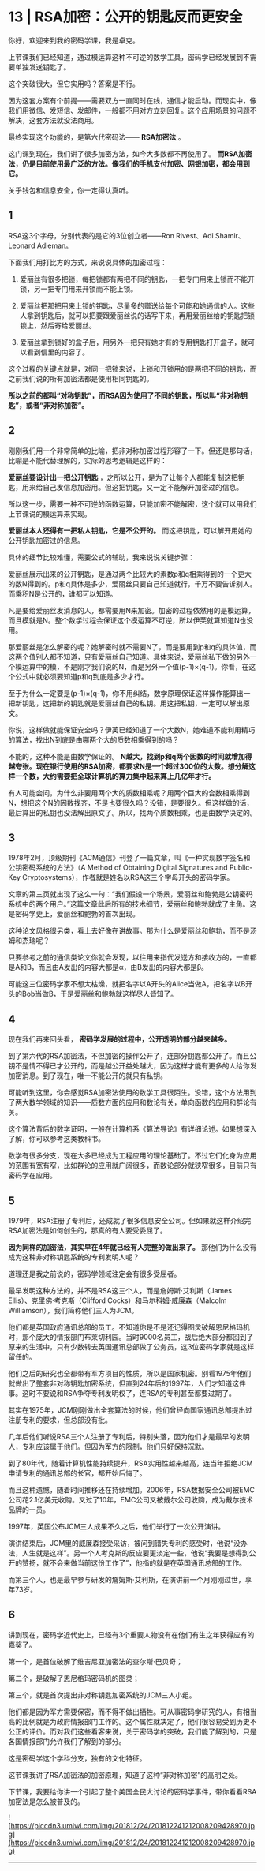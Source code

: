 # 13 | RSA加密：公开的钥匙反而更安全

你好，欢迎来到我的密码学课，我是卓克。

上节课我们已经知道，通过模运算这种不可逆的数学工具，密码学已经发展到不需要单独发送钥匙了。

这个突破很大，但它实用吗？答案是不行。

因为这套方案有个前提——需要双方一直同时在线，通信才能启动。而现实中，像我们用微信、发短信、发邮件，一般都不用对方立刻回复。这个应用场景的问题不解决，这套方法就没法商用。

最终实现这个功能的，是第六代密码法—— **RSA加密法** 。

这门课到现在，我们讲了很多加密方法，如今大多数都不再使用了。 **而RSA加密法，仍是目前使用最广泛的方法。像我们的手机支付加密、网银加密，都会用到它。**

关乎钱包和信息安全，你一定得认真听。

## 1

RSA这3个字母，分别代表的是它的3位创立者——Ron Rivest、Adi Shamir、Leonard Adleman。

下面我们用打比方的方式，来说说具体的加密过程：

1. 爱丽丝有很多把锁，每把锁都有两把不同的钥匙，一把专门用来上锁而不能开锁，另一把专门用来开锁而不能上锁。

2. 爱丽丝把那把用来上锁的钥匙，尽量多的赠送给每个可能和她通信的人。这些人拿到钥匙后，就可以把要跟爱丽丝说的话写下来，再用爱丽丝给的钥匙把锁锁上，然后寄给爱丽丝。

3. 爱丽丝拿到锁好的盒子后，用另外一把只有她才有的专用钥匙打开盒子，就可以看到信里的内容了。

这个过程的关键点就是，对同一把锁来说，上锁和开锁用的是两把不同的钥匙，而之前我们说的所有加密法都是使用相同钥匙的。

 **所以之前的都叫“对称钥匙”，而RSA因为使用了不同的钥匙，所以叫“非对称钥匙”，或者“非对称加密”。**

## 2

刚刚我们用一个非常简单的比喻，把非对称加密过程形容了一下。但还是那句话，比喻是不能代替理解的，实际的思考逻辑是这样的：

 **爱丽丝要设计出一把公开钥匙** ，之所以公开，是为了让每个人都能复制这把钥匙，用来给自己发信息加密用。但这把钥匙，又一定不能解开加密过的信息。

所以这一步，需要一种不可逆的函数运算，只能加密不能解密，这个就可以用我们上节课说的模运算来实现。

 **爱丽丝本人还得有一把私人钥匙，它是不公开的。** 而这把钥匙，可以解开用她的公开钥匙加密过的信息。

具体的细节比较难懂，需要公式的辅助，我来说说关键步骤：

爱丽丝展示出来的公开钥匙，是通过两个比较大的素数p和q相乘得到的一个更大的数N得到的。p和q具体是多少，爱丽丝只要自己知道就行，千万不要告诉别人。而乘积N是公开的，谁都可以知道。

凡是要给爱丽丝发消息的人，都需要用N来加密。加密的过程依然用的是模运算，而且模就是N。整个数学过程会保证这个模运算不可逆，所以伊芙就算知道N也没用。

那爱丽丝是怎么解密的呢？她解密时就不需要N了，而是要用到p和q的具体值，而这两个值别人都不知道，只有爱丽丝自己知道。具体来说，爱丽丝私下做的另外一个模运算中的模，不是刚才我们说的N，而是另外一个值(p-1)×(q-1)。你看，在这个公式中就必须要知道p和q到底是多少才行。

至于为什么一定要是(p-1)×(q-1)，你不用纠结，数学原理保证这样操作能算出一把新钥匙，这把新的钥匙就是爱丽丝自己的私钥。用这把私钥，一定可以解出原文。

你说，这样做就能保证安全吗？伊芙已经知道了一个大数N，她难道不能利用精巧的算法，找出N到底是由哪两个大的质数相乘得到的吗？

不能的，这种不能是由数学保证的。 **N越大，找到p和q两个因数的时间就增加得越夸张。现在银行使用的RSA加密，都要求N是一个超过300位的大数。想分解这样一个数，大约需要把全球计算机的算力集中起来算上几亿年才行。**

有人可能会问，为什么非要用两个大的质数相乘呢？用两个巨大的合数相乘得到N，想把这个N的因数找齐，不是也要很久吗？没错，是要很久。但这样做的话，最后算出的私钥也没法解出原文了。所以，找两个质数相乘，也是由数学决定的。

## 3

1978年2月，顶级期刊《ACM通信》刊登了一篇文章，叫《一种实现数字签名和公钥密码系统的方法》（A Method of Obtaining Digital Signatures and Public-Key Cryptosystems），作者就是姓名以RSA这三个字母开头的密码学家。

文章的第三页就出现了这么一句：“我们假设一个场景，爱丽丝和鲍勃是公钥密码系统中的两个用户。”这篇文章此后所有的技术细节，爱丽丝和鲍勃就成了主角。这是密码学史上，爱丽丝和鲍勃的首次出现。

这种论文风格很另类，看上去好像在讲故事。那为什么是爱丽丝和鲍勃，而不是汤姆和杰瑞呢？

只要参考之前的通信类论文你就会发现，以往用来指代发送方和接收方的，一直都是A和B，而且由A发出的内容大都是α，由B发出的内容大都是β。

可能这三位密码学家不想太枯燥，就把名字以A开头的Alice当做A，把名字以B开头的Bob当做B，于是爱丽丝和鲍勃就这样尽人皆知了。

## 4

现在我们再来回头看， **密码学发展的过程中，公开透明的部分越来越多。**

到了第六代的RSA加密法，不但加密的操作公开了，连部分钥匙都公开了。而且公钥不是情不得已才公开的，而是越公开益处越大，因为这样才能有更多的人给你发加密消息。到了现在，唯一不能公开的就只有私钥。

可能听到这里，你会感觉RSA加密法使用的数学工具很陌生。没错，这个方法用到了两大数学领域的知识——质数方面的应用和数论有关，单向函数的应用和群论有关。

这个算法背后的数学证明，一般在计算机系《算法导论》有详细论述。如果想深入了解，你可以参考这类教科书。

数学有很多分支，现在大多已经成为工程应用的理论基础了。不过它们化身为应用的范围有宽有窄，比如群论的应用就广阔很多，而数论部分就狭窄很多，目前只有密码学在应用。

## 5

1979年，RSA注册了专利后，还成就了很多信息安全公司。但如果就这样介绍完RSA加密法是如何创生的，那真的有人要受委屈了。

 **因为同样的加密法，其实早在4年就已经有人完整的做出来了。** 那他们为什么没有成为这种非对称钥匙系统的专利发明人呢？

道理还是我之前说的，密码学领域注定会有很多受屈者。

最早发明这种方法的，并不是RSA这三个人，而是詹姆斯·艾利斯（James Ellis）、克里佛·考克斯（Clifford Cocks）和马尔科姆·威廉森（Malcolm Williamson），我们简称他们三人为JCM。

他们都是英国政府通讯总部的员工。不知道你是不是还记得图灵破解恩尼格玛机时，那个庞大的情报部门布莱切利园。当时9000名员工，战后绝大部分都回到了原来的生活中，只有少数转去英国通讯总部做了公务员，这3位密码学家就是这样留任的。

他们之后的研究也全都带有军方项目的性质，所以是国家机密。别看1975年他们就做出了整套非对称钥匙加密系统，但直到24年后的1997年，人们才知道这件事。这时不要说和RSA争夺专利发明权了，连RSA的专利甚至都要过期了。

其实在1975年，JCM刚刚做出全套算法的时候，他们曾经向国家通讯总部提出过注册专利的要求，但总部没有批。

几年后他们听说RSA三个人注册了专利后，特别失落，因为他们才是最早的发明人，专利应该属于他们。但因为军方的限制，他们只好保持沉默。

到了80年代，随着计算机性能持续提升，RSA实用性越来越高，连当年拒绝JCM申请专利的通讯总部的长官，都开始后悔了。

而且这种遗憾，随着时间推移还在持续增加。2006年，RSA数据安全公司被EMC公司花2.1亿美元收购。又过了10年，EMC公司又被戴尔公司收购，成为戴尔技术品牌的一员。

1997年，英国公布JCM三人成果不久之后，他们举行了一次公开演讲。

演讲结束后，JCM里的威廉森接受采访，被问到错失专利的感受时，他说“没办法，人生就是这样”。另一个人考克斯的反应要更淡定一些，他说“我要是想得到公开的赞扬，就不会来做当前这份工作了”，他指的就是在英国通讯总部的工作。

而第三个人，也是最早参与研发的詹姆斯·艾利斯，在演讲前一个月刚刚过世，享年73岁。

## 6

讲到现在，密码学近代史上，已经有3个重要人物没有在他们有生之年获得应有的嘉奖了。

第一个，是首位破解了维吉尼亚加密法的查尔斯·巴贝奇；

第二个，是破解了恩尼格玛密码机的图灵；

第三个，就是首次提出非对称钥匙加密系统的JCM三人小组。

他们都是因为军方需要保密，而不得不做出牺牲。可从事密码学研究的人，有相当高的比例就是为政府情报部门工作的。这个属性就决定了，他们很容易受到历史不公正的评价。而对我们这些看客来说，关于密码学的突破，我们能了解到的，只是各国情报部门允许我们了解到的部分。

这是密码学这个学科分支，独有的文化特征。

这节课我讲了RSA加密法的加密原理，知道了这种“非对称加密”的高明之处。

下节课，我要给你讲一个引起了整个美国全民大讨论的密码学事件，带你看看RSA加密法是怎么被普及的。

![https://piccdn3.umiwi.com/img/201812/24/201812241212008209428970.jpg](https://piccdn3.umiwi.com/img/201812/24/201812241212008209428970.jpg)

---
